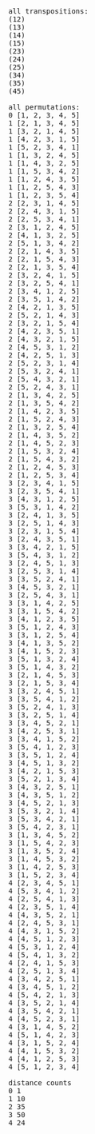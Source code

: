 <pre>
all transpositions:
(12)
(13)
(14)
(15)
(23)
(24)
(25)
(34)
(35)
(45)

all permutations:
0 [1, 2, 3, 4, 5]
1 [2, 1, 3, 4, 5]
1 [3, 2, 1, 4, 5]
1 [4, 2, 3, 1, 5]
1 [5, 2, 3, 4, 1]
1 [1, 3, 2, 4, 5]
1 [1, 4, 3, 2, 5]
1 [1, 5, 3, 4, 2]
1 [1, 2, 4, 3, 5]
1 [1, 2, 5, 4, 3]
1 [1, 2, 3, 5, 4]
2 [2, 3, 1, 4, 5]
2 [2, 4, 3, 1, 5]
2 [2, 5, 3, 4, 1]
2 [3, 1, 2, 4, 5]
2 [4, 1, 3, 2, 5]
2 [5, 1, 3, 4, 2]
2 [2, 1, 4, 3, 5]
2 [2, 1, 5, 4, 3]
2 [2, 1, 3, 5, 4]
2 [3, 2, 4, 1, 5]
2 [3, 2, 5, 4, 1]
2 [3, 4, 1, 2, 5]
2 [3, 5, 1, 4, 2]
2 [4, 2, 1, 3, 5]
2 [5, 2, 1, 4, 3]
2 [3, 2, 1, 5, 4]
2 [4, 2, 3, 5, 1]
2 [4, 3, 2, 1, 5]
2 [4, 5, 3, 1, 2]
2 [4, 2, 5, 1, 3]
2 [5, 2, 3, 1, 4]
2 [5, 3, 2, 4, 1]
2 [5, 4, 3, 2, 1]
2 [5, 2, 4, 3, 1]
2 [1, 3, 4, 2, 5]
2 [1, 3, 5, 4, 2]
2 [1, 4, 2, 3, 5]
2 [1, 5, 2, 4, 3]
2 [1, 3, 2, 5, 4]
2 [1, 4, 3, 5, 2]
2 [1, 4, 5, 2, 3]
2 [1, 5, 3, 2, 4]
2 [1, 5, 4, 3, 2]
2 [1, 2, 4, 5, 3]
2 [1, 2, 5, 3, 4]
3 [2, 3, 4, 1, 5]
3 [2, 3, 5, 4, 1]
3 [4, 3, 1, 2, 5]
3 [5, 3, 1, 4, 2]
3 [2, 4, 1, 3, 5]
3 [2, 5, 1, 4, 3]
3 [2, 3, 1, 5, 4]
3 [2, 4, 3, 5, 1]
3 [3, 4, 2, 1, 5]
3 [5, 4, 3, 1, 2]
3 [2, 4, 5, 1, 3]
3 [2, 5, 3, 1, 4]
3 [3, 5, 2, 4, 1]
3 [4, 5, 3, 2, 1]
3 [2, 5, 4, 3, 1]
3 [3, 1, 4, 2, 5]
3 [3, 1, 5, 4, 2]
3 [4, 1, 2, 3, 5]
3 [5, 1, 2, 4, 3]
3 [3, 1, 2, 5, 4]
3 [4, 1, 3, 5, 2]
3 [4, 1, 5, 2, 3]
3 [5, 1, 3, 2, 4]
3 [5, 1, 4, 3, 2]
3 [2, 1, 4, 5, 3]
3 [2, 1, 5, 3, 4]
3 [3, 2, 4, 5, 1]
3 [3, 5, 4, 1, 2]
3 [5, 2, 4, 1, 3]
3 [3, 2, 5, 1, 4]
3 [3, 4, 5, 2, 1]
3 [4, 2, 5, 3, 1]
3 [3, 4, 1, 5, 2]
3 [5, 4, 1, 2, 3]
3 [3, 5, 1, 2, 4]
3 [4, 5, 1, 3, 2]
3 [4, 2, 1, 5, 3]
3 [5, 2, 1, 3, 4]
3 [4, 3, 2, 5, 1]
3 [4, 3, 5, 1, 2]
3 [4, 5, 2, 1, 3]
3 [5, 3, 2, 1, 4]
3 [5, 3, 4, 2, 1]
3 [5, 4, 2, 3, 1]
3 [1, 3, 4, 5, 2]
3 [1, 5, 4, 2, 3]
3 [1, 3, 5, 2, 4]
3 [1, 4, 5, 3, 2]
3 [1, 4, 2, 5, 3]
3 [1, 5, 2, 3, 4]
4 [2, 3, 4, 5, 1]
4 [5, 3, 4, 1, 2]
4 [2, 5, 4, 1, 3]
4 [2, 3, 5, 1, 4]
4 [4, 3, 5, 2, 1]
4 [2, 4, 5, 3, 1]
4 [4, 3, 1, 5, 2]
4 [4, 5, 1, 2, 3]
4 [5, 3, 1, 2, 4]
4 [5, 4, 1, 3, 2]
4 [2, 4, 1, 5, 3]
4 [2, 5, 1, 3, 4]
4 [3, 4, 2, 5, 1]
4 [3, 4, 5, 1, 2]
4 [5, 4, 2, 1, 3]
4 [3, 5, 2, 1, 4]
4 [3, 5, 4, 2, 1]
4 [4, 5, 2, 3, 1]
4 [3, 1, 4, 5, 2]
4 [5, 1, 4, 2, 3]
4 [3, 1, 5, 2, 4]
4 [4, 1, 5, 3, 2]
4 [4, 1, 2, 5, 3]
4 [5, 1, 2, 3, 4]

distance counts
0 1
1 10
2 35
3 50
4 24
</pre>
